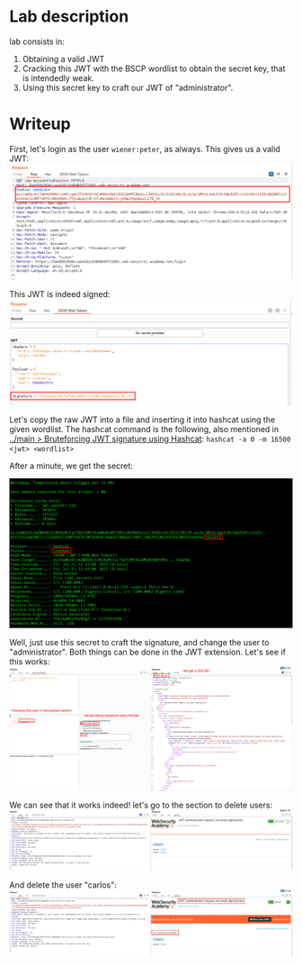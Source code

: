 
# Lab description

lab consists in:
1. Obtaining a valid JWT
2. Cracking this JWT with the BSCP wordlist to obtain the secret key, that is intendedly weak.
3. Using this secret key to craft our JWT of "administrator".

# Writeup

First, let's login as the user `wiener:peter`, as always. This gives us a valid JWT:
![](imgs/weak_signing_key.png)

This JWT is indeed signed:
![](imgs/weak_signing_key-1.png)

Let's copy the raw JWT into a file and inserting it into hashcat using the given wordlist. The hashcat command is the following, also mentioned in [../main > Bruteforcing JWT signature using Hashcat](../main#Bruteforcing%20JWT%20signature%20using%20Hashcat):
`hashcat -a 0 -m 16500 <jwt> <wordlist>`

After a minute, we get the secret:

![](imgs/weak_signing_key-2.png)

Well, just use this secret to craft the signature, and change the user to "administrator". Both things can be done in the JWT extension. Let's see if this works:
![](imgs/weak_signing_key-3.png)

We can see that it works indeed! let's go to the section to delete users:
![](imgs/weak_signing_key-4.png)

And delete the user "carlos":
![](imgs/weak_signing_key-5.png)




